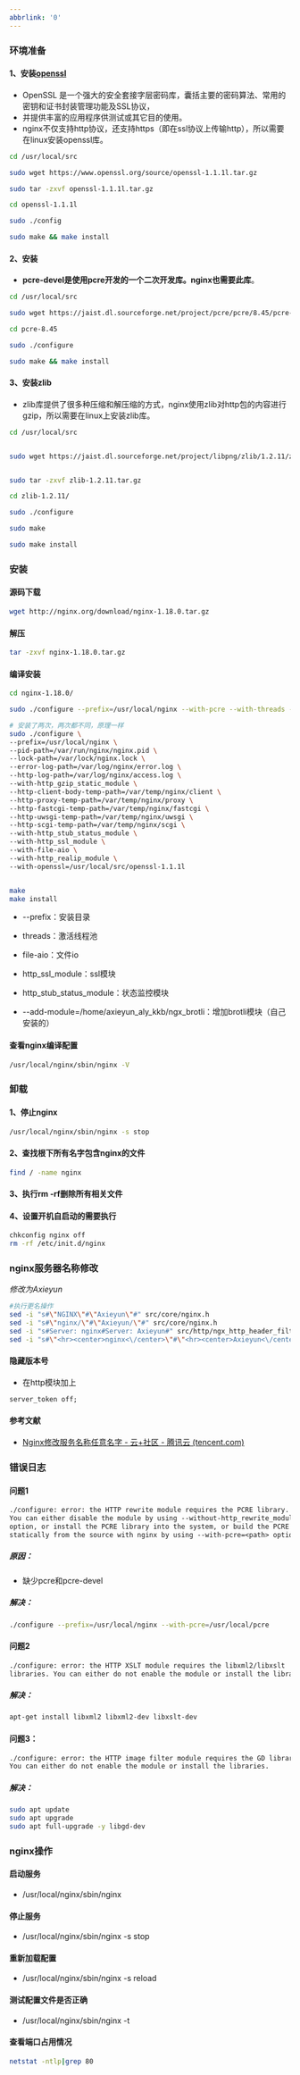 ```yaml
---
abbrlink: '0'
---
```

### 环境准备

#### 1、安装[openssl](https://www.openssl.org/source/old/1.1.1/)

* OpenSSL 是一个强大的安全套接字层密码库，囊括主要的密码算法、常用的密钥和证书封装管理功能及SSL协议，
* 并提供丰富的应用程序供测试或其它目的使用。
* nginx不仅支持http协议，还支持https（即在ssl协议上传输http），所以需要在linux安装openssl库。

~~~bash
cd /usr/local/src

sudo wget https://www.openssl.org/source/openssl-1.1.1l.tar.gz

sudo tar -zxvf openssl-1.1.1l.tar.gz

cd openssl-1.1.1l

sudo ./config

sudo make && make install
~~~



#### 2、安装

* **pcre-devel是使用pcre开发的一个二次开发库。nginx也需要此库**。

~~~bash
cd /usr/local/src

sudo wget https://jaist.dl.sourceforge.net/project/pcre/pcre/8.45/pcre-8.45.tar.gz

cd pcre-8.45

sudo ./configure

sudo make && make install
~~~



#### 3、安装zlib

* zlib库提供了很多种压缩和解压缩的方式，nginx使用zlib对http包的内容进行gzip，所以需要在linux上安装zlib库。

~~~bash
cd /usr/local/src


sudo wget https://jaist.dl.sourceforge.net/project/libpng/zlib/1.2.11/zlib-1.2.11.tar.gz


sudo tar -zxvf zlib-1.2.11.tar.gz

cd zlib-1.2.11/

sudo ./configure

sudo make

sudo make install
~~~





### 安装



#### 源码下载

~~~bash
wget http://nginx.org/download/nginx-1.18.0.tar.gz
~~~

#### 解压

~~~bash
tar -zxvf nginx-1.18.0.tar.gz
~~~

#### 编译安装

~~~bash
cd nginx-1.18.0/

sudo ./configure --prefix=/usr/local/nginx --with-pcre --with-threads --with-file-aio --with-http_ssl_module --with-http_stub_status_module --with-pcre --with-http_gzip_static_module --add-module=/home/axieyun_aly_kkb/ngx_brotli --with-http_v2_module

# 安装了两次，两次都不同，原理一样
sudo ./configure \                                                 
--prefix=/usr/local/nginx \
--pid-path=/var/run/nginx/nginx.pid \
--lock-path=/var/lock/nginx.lock \
--error-log-path=/var/log/nginx/error.log \
--http-log-path=/var/log/nginx/access.log \
--with-http_gzip_static_module \
--http-client-body-temp-path=/var/temp/nginx/client \
--http-proxy-temp-path=/var/temp/nginx/proxy \
--http-fastcgi-temp-path=/var/temp/nginx/fastcgi \
--http-uwsgi-temp-path=/var/temp/nginx/uwsgi \
--http-scgi-temp-path=/var/temp/nginx/scgi \
--with-http_stub_status_module \
--with-http_ssl_module \
--with-file-aio \
--with-http_realip_module \
--with-openssl=/usr/local/src/openssl-1.1.1l


make
make install
~~~

* --prefix：安装目录
* threads：激活线程池
* file-aio：文件io
* http_ssl_module：ssl模块   
* http_stub_status_module：状态监控模块

* --add-module=/home/axieyun_aly_kkb/ngx_brotli：增加brotli模块（自己安装的）



#### 查看nginx编译配置

~~~bash
/usr/local/nginx/sbin/nginx -V
~~~







### 卸载

#### 1、停止nginx

~~~bash
/usr/local/nginx/sbin/nginx -s stop
~~~

#### 2、查找根下所有名字包含nginx的文件

~~~bash
find / -name nginx
~~~

#### 3、执行rm -rf删除所有相关文件

#### 4、设置开机自启动的需要执行

~~~bash
chkconfig nginx off
rm -rf /etc/init.d/nginx
~~~







### nginx服务器名称修改

*修改为Axieyun*

~~~bash
#执行更名操作
sed -i "s#\"NGINX\"#\"Axieyun\"#" src/core/nginx.h
sed -i "s#\"nginx/\"#\"Axieyun/\"#" src/core/nginx.h
sed -i "s#Server: nginx#Server: Axieyun#" src/http/ngx_http_header_filter_module.c
sed -i "s#\"<hr><center>nginx<\/center>\"#\"<hr><center>Axieyun<\/center>\"#"src/http/ngx_http_special_response.c
~~~

#### 隐藏版本号

* 在http模块加上

~~~tex
server_token off;
~~~



#### 参考文献

* [Nginx修改服务名称任意名字 - 云+社区 - 腾讯云 (tencent.com)](https://cloud.tencent.com/developer/article/1696133)





### 错误日志

#### 问题1

~~~tex
./configure: error: the HTTP rewrite module requires the PCRE library.
You can either disable the module by using --without-http_rewrite_module
option, or install the PCRE library into the system, or build the PCRE library
statically from the source with nginx by using --with-pcre=<path> option.
~~~

##### 原因：
* 缺少pcre和pcre-devel

##### 解决：

~~~bash
./configure --prefix=/usr/local/nginx --with-pcre=/usr/local/pcre
~~~

#### 问题2
~~~tex
./configure: error: the HTTP XSLT module requires the libxml2/libxslt
libraries. You can either do not enable the module or install the libraries.
~~~

##### 解决：
~~~bash
apt-get install libxml2 libxml2-dev libxslt-dev
~~~



#### 问题3：

~~~tex
./configure: error: the HTTP image filter module requires the GD library.
You can either do not enable the module or install the libraries.
~~~

##### 解决：

~~~bash
sudo apt update
sudo apt upgrade
sudo apt full-upgrade -y libgd-dev
~~~







### nginx操作

#### 启动服务

* /usr/local/nginx/sbin/nginx 

#### 停止服务

* /usr/local/nginx/sbin/nginx  -s stop

#### 重新加载配置

*  /usr/local/nginx/sbin/nginx  -s reload

#### 测试配置文件是否正确
* /usr/local/nginx/sbin/nginx -t

#### 查看端口占用情况

~~~bash
netstat -ntlp|grep 80
~~~

